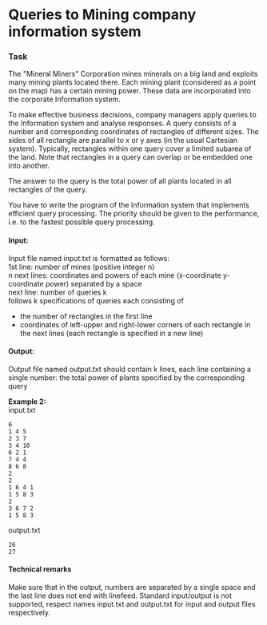# Queries to Mining company information system

### Task

The "Mineral Miners" Corporation mines minerals on a big land and exploits many mining plants located there. Each mining plant (considered as a point on the map) has a certain mining power. These data are incorporated into the corporate Information system.

To make effective business decisions, company managers apply queries to the Information system and analyse responses. A query consists of a number and corresponding coordinates of rectangles of different sizes. The sides of all rectangle are parallel to x or y axes (in the usual Cartesian system). Typically, rectangles within one query cover a limited subarea of the land. Note that rectangles in a query can overlap or be embedded one into another.

The answer to the query is the total power of all plants located in all rectangles of the query.

You have to write the program of the Information system that implements efficient query processing. The priority should be given to the performance, i.e. to the fastest possible query processing.

#### Input:
Input file named input.txt is formatted as follows:  
1st line: number of mines (positive integer n)  
n next lines: coordinates and powers of each mine (x-coordinate y-coordinate power) separated by a space  
next line: number of queries k  
follows k specifications of queries each consisting of  
* the number of rectangles in the first line    
* coordinates of left-upper and right-lower corners of each rectangle in the next lines (each rectangle is specified in a new line)

#### Output:

Output file named output.txt should contain k lines, each line containing a single number: the total power of plants specified by the corresponding query

**Example 2:**  
input.txt
```
6
1 4 5
2 3 7
3 4 10
6 2 1
7 4 4
8 6 8
2
2
1 6 4 1
1 5 8 3
2
3 6 7 2
1 5 8 3
```
output.txt
```
26 
27
```

#### Technical remarks

Make sure that in the output, numbers are separated by a single space and the last line does not end with linefeed. Standard input/output is not supported, respect names input.txt and output.txt for input and output files respectively.
